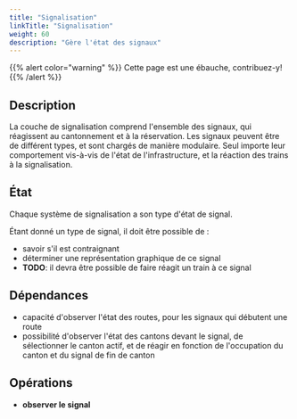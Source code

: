 ```yaml
---
title: "Signalisation"
linkTitle: "Signalisation"
weight: 60
description: "Gère l'état des signaux"
---
```


{{% alert color="warning" %}}
Cette page est une ébauche, contribuez-y!
{{% /alert %}}


## Description

La couche de signalisation comprend l'ensemble des signaux, qui réagissent au cantonnement et à la réservation.
Les signaux peuvent être de différent types, et sont chargés de manière modulaire. Seul importe leur comportement
vis-à-vis de l'état de l'infrastructure, et la réaction des trains à la signalisation.

## État

Chaque système de signalisation a son type d'état de signal.

Étant donné un type de signal, il doit être possible de :

- savoir s'il est contraignant
- déterminer une représentation graphique de ce signal
- **TODO**: il devra être possible de faire réagit un train à ce signal

## Dépendances

- capacité d'observer l'état des routes, pour les signaux qui débutent une route
- possibilité d'observer l'état des cantons devant le signal, de sélectionner le canton actif, et de réagir en fonction de l'occupation du canton et du signal de fin de canton

## Opérations

- **observer le signal**
